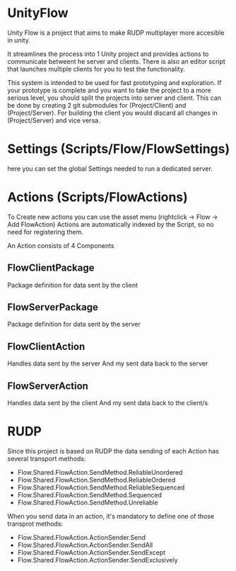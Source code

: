 # UnityFlow

Unity Flow is a project that aims to make RUDP multiplayer more accesible in unity.

It streamlines the process into 1 Unity project and provides actions to communicate betweent he server and clients.
There is also an editor script that launches multiple clients for you to test the functionality.

This system is intended to be used for fast prototyping and exploration.
If your prototype is complete and you want to take the project to a more serious level, you should split the projects into server and client.
This can be done by creating 2 git submodules for (Project/Client) and (Project/Server).
For building the client you would discard all changes in (Project/Server) and vice versa.

# Settings (Scripts/Flow/FlowSettings)
here you can set the global Settings needed to run a dedicated server.

# Actions (Scripts/FlowActions)
To Create new actions you can use the asset menu (rightclick -> Flow -> Add FlowAction)
Actions are automatically indexed by the Script, so no need for registering them.

An Action consists of 4 Components

## FlowClientPackage
Package definition for data sent by the client

## FlowServerPackage
Package definition for data sent by the server

## FlowClientAction
Handles data sent by the server
And my sent data back to the server

## FlowServerAction
Handles data sent by the client
And my sent data back to the client/s


# RUDP
Since this project is based on RUDP the data sending of each Action has several transport methods:
- Flow.Shared.FlowAction.SendMethod.ReliableUnordered
- Flow.Shared.FlowAction.SendMethod.ReliableOrdered
- Flow.Shared.FlowAction.SendMethod.ReliableSequenced
- Flow.Shared.FlowAction.SendMethod.Sequenced
- Flow.Shared.FlowAction.SendMethod.Unreliable

When you send data in an action, it's mandatory to define one of those transprot methods:
- Flow.Shared.FlowAction.ActionSender.Send
- Flow.Shared.FlowAction.ActionSender.SendAll
- Flow.Shared.FlowAction.ActionSender.SendExcept
- Flow.Shared.FlowAction.ActionSender.SendExclusively